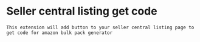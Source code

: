 # Seller central listing get code

```
This extension will add button to your seller central listing page to get code for amazon bulk pack generator
```
